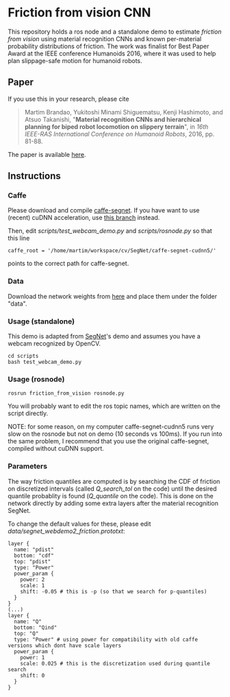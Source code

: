 # Friction from vision CNN

This repository holds a ros node and a standalone demo to estimate *friction from vision* using material recognition CNNs and known per-material probability distributions of friction.
The work was finalist for Best Paper Award at the IEEE conference Humanoids 2016, where it was used to help plan slippage-safe motion for humanoid robots.

## Paper

If you use this in your research, please cite

> Martim Brandao, Yukitoshi Minami Shiguematsu, Kenji Hashimoto, and Atsuo Takanishi, "**Material recognition CNNs and hierarchical planning for biped robot locomotion on slippery terrain**", in *16th IEEE-RAS International Conference on Humanoid Robots*, 2016, pp. 81-88.

The paper is available [here](http://www.martimbrandao.com/papers/Brandao2016-humanoids-planning.pdf).

## Instructions

### Caffe

Please download and compile [caffe-segnet](https://github.com/alexgkendall/caffe-segnet).
If you have want to use (recent) cuDNN acceleration, use [this branch](https://github.com/TimoSaemann/caffe-segnet-cudnn5) instead.

Then, edit *scripts/test_webcam_demo.py* and *scripts/rosnode.py* so that this line
```
caffe_root = '/home/martim/workspace/cv/SegNet/caffe-segnet-cudnn5/'
```
points to the correct path for caffe-segnet.

### Data

Download the network weights from [here](http://extra.martimbrandao.com/dl.php?id=114) and place them under the folder "data".

### Usage (standalone)

This demo is adapted from [SegNet](https://github.com/alexgkendall/SegNet-Tutorial)'s demo and assumes you have a webcam recognized by OpenCV.
```
cd scripts
bash test_webcam_demo.py
```

### Usage (rosnode)

```
rosrun friction_from_vision rosnode.py
```

You will probably want to edit the ros topic names, which are written on the script directly.

NOTE: for some reason, on my computer caffe-segnet-cudnn5 runs very slow on the rosnode but not on demo (10 seconds vs 100ms). If you run into the same problem, I recommend that you use the original caffe-segnet, compiled without cuDNN support.

### Parameters

The way friction quantiles are computed is by searching the CDF of friction on discretized intervals (called *Q_search_tol* on the code) until the desired quantile probablity is found (*Q_quantile* on the code). This is done on the network directly by adding some extra layers after the material recognition SegNet.

To change the default values for these, please edit *data/segnet_webdemo2_friction.prototxt*:
```
layer {
  name: "pdist"
  bottom: "cdf"
  top: "pdist"
  type: "Power"
  power_param {
    power: 2
    scale: 1
    shift: -0.05 # this is -p (so that we search for p-quantiles)
  }
}
(...)
layer {
  name: "Q"
  bottom: "Qind"
  top: "Q"
  type: "Power" # using power for compatibility with old caffe versions which dont have scale layers
  power_param {
    power: 1
    scale: 0.025 # this is the discretization used during quantile search
    shift: 0
  }
}
```
